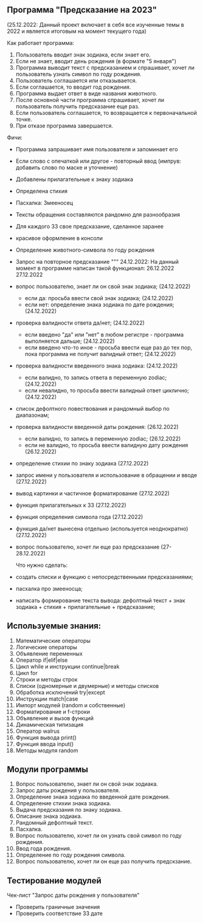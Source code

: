   Программа "Предсказание на 2023"
  -

  (25.12.2022: Данный проект включает в себя все изученные темы в 2022 и является итоговым на момент текущего года)

Как работает программа:

1. Пользователь вводит знак зодиака, если знает его.
2. Если не знает, вводит день рождения (в формате "5 января")
3. Программа выводит текст с предсказанием и спрашивает, хочет ли пользователь узнать символ по году рождения.
4. Пользователь соглашается или отказывается.
5. Если соглашается, то вводит год рождения.
6. Программа выдает ответ в виде названия животного.
7. После основной части программа спрашивает, хочет ли пользователь получить предсказание еще раз.
8. Если пользователь соглашается, то возвращается к первоначальной точке.
9. При отказе программа завершается.
   
Фичи:
- Программа запрашивает имя пользователя и запоминает его
- Если слово с опечаткой или другое - повторный ввод (импрув: добавить слово по маске и уточнение)
- Добавлены прилагательные к знаку зодиака
- Определена стихия
- Пасхалка: Змееносец
- Тексты обращения составляются рандомно для разнообразия
- Для каждого ЗЗ свое предсказание, сделанное заранее
- красивое оформление в консоли
- Определение животного-символа по году рождения
- Запрос на повторное предсказание
  """
  24.12.2022: На данный момент в программе написан такой функционал:
  26.12.2022
  27.12.2022

- вопрос пользователю, знает ли он свой знак зодиака; (24.12.2022)
  - если да: просьба ввести свой знак зодиака; (24.12.2022)
  - если нет: определение знака зодиака по дате рождения; (24.12.2022)
- проверка валидности ответа да/нет; (24.12.2022)
  - если введено "да" или "нет" в любом регистре - программа выполняется дальше; (24.12.2022)
  - если введено что-то иное - просьба ввести еще раз до тех пор, пока программа не получит валидный ответ; (24.12.2022)
- проверка валидности введенного знака зодиака: (24.12.2022)
    - если валидно, то запись ответа в переменную zodiac; (24.12.2022) 
    - если невалидно, то просьба ввести валидный ответ циклично; (24.12.2022)
- список дефолтного повествования и рандомный выбор по диапазонам;
- проверка валидности введенной даты рождения: (26.12.2022)
  - если валидно, то запись в переменную zodiac; (26.12.2022)
  - если не валидно, то просьба ввести валидную дату рождения (26.12.2022)
- определение стихии по знаку зодиака (27.12.2022)
- запрос имени у пользователя и использование в обращении и вводе (27.12.2022)
- вывод картинки и частичное форматирование (27.12.2022)
- функция прилагательных к ЗЗ (27.12.2022)
- функция определения символа года (27.12.2022)
- функция да/нет вынесена отдельно (используется неоднократно) (27.12.2022)
- вопрос пользователю, хочет ли еще раз предсказание (27-28.12.2022)



  Что нужно сделать:
- создать списки и функцию с непосредственными предсказаниями;
- пасхалка про змееносца;
- написать формирование текста вывода: дефолтный текст + знак зодиака + стихия +
  прилагательные + предсказание;


Используемые знания:
-
1. Математические операторы
2. Логические операторы
3. Объявление переменных
4. Оператор if|elif|else
5. Цикл while и инструкции continue|break
6. Цикл for
7. Строки и методы строк
8. Списки (одномерные и двумерные) и методы списков
9. Обработка исключений try|except
10. Инструкции match|case
11. Импорт модулей (random и собственные)
12. Форматирование и f-строки
13. Объявление и вызов функций
14. Динамическая типизация
15. Оператор walrus
16. Функция вывода print()
17. Функция ввода input()
18. Методы модуля random


Модули программы
-
1. Вопрос пользователю, знает ли он свой знак зодиака.
2. Запрос даты рождения у пользователя.
3. Определение знака зодиака по введенной дате рождения.
4. Определение стихии знака зодиака.
5. Выдача предсказания по знаку зодиака.
6. Описание знака зодиака.
7. Рандомный дефолтный текст.
8. Пасхалка.
9. Вопрос пользователю, хочет ли он узнать свой символ по году рождения.
10. Ввод года рождения.
11. Определение по году рождения символа.
12. Вопрос пользователю, хочет ли он еще раз получить предскзание.




Тестирование модулей
-

Чек-лист "Запрос даты рождения у пользователя"
- Проверить граничные значения
- Проверить соответствие ЗЗ дате